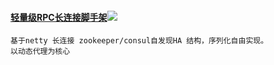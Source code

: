 #### [轻量级RPC长连接脚手架](https://github.com/fdisk123/original/tree/snapshot2.11)![](https://camo.githubusercontent.com/f50b84e13fdbb61d847742c34259c58469c7d2b2/68747470733a2f2f7472617669732d63692e6f72672f70616765732d7468656d65732f6172636869746563742e7376673f6272616e63683d6d6173746572)
```` 
基于netty 长连接 zookeeper/consul自发现HA 结构，序列化自由实现。
以动态代理为核心

````